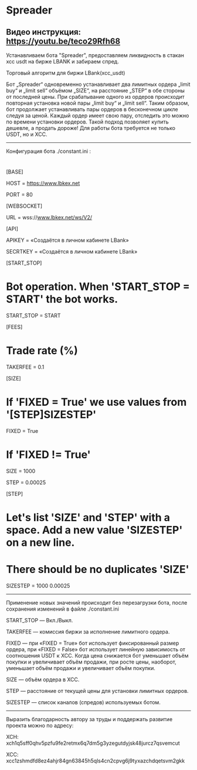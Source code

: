 # Spreader
Видео инструкция: https://youtu.be/teco29Rfh68
--------------------------------------------------------------------------------

Устанавливаем бота "Spreader", предоставляем ликвидность в стакан xcc usdt на бирже LBANK и забираем спред.

Торговый алгоритм для биржи LBank(xcc_usdt)


Бот „Spreader“ одновременно устанавливает два лимитных ордера „limit buy“ и „limit sell“  объёмом „SIZE“, на расстояние „STEP“ в обе стороны от последней цены. При срабатывание одного из ордеров происходит повторная установка новой пары „limit buy“ и „limit sell“. Таким образом, бот продолжает устанавливать пары ордеров в бесконечном цикле следуя за ценой. Каждый ордер имеет свою пару, отследить это можно по времени установки ордеров. Такой подход позволяет купить дешевле, а продать дороже! Для работы бота требуется не только USDT, но и XCC.

------------------------------------------------------------------------------


Конфигурация бота ./constant.ini :
#

[BASE]

HOST = https://www.lbkex.net

PORT = 80

[WEBSOCKET]

URL = wss://www.lbkex.net/ws/V2/

[API]

APIKEY = «Создаётся в личном кабинете LBank»

SECRTKEY = «Создаётся в личном кабинете LBank»

[START_STOP]

# Bot operation. When 'START_STOP = START' the bot works.

START_STOP = START

[FEES]

# Trade rate (%)

TAKERFEE = 0.1

[SIZE]

# If 'FIXED = True' we use values from '[STEP]SIZESTEP'

FIXED = True

# If 'FIXED != True'

SIZE = 1000

STEP = 0.00025

[STEP]

# Let's list 'SIZE' and 'STEP' with a space. Add a new value 'SIZESTEP' on a new line.

# There should be no duplicates 'SIZE'

SIZESTEP = 1000 0.00025


------------------------------------------------

Применение новых значений происходит без перезагрузки бота, после сохранения изменений в файле ./constant.ini

START_STOP — Вкл./Выкл.

TAKERFEE — комиссия биржи за исполнение лимитного ордера.

FIXED — при «FIXED = True» бот использует фиксированный размер ордера, при «FIXED = False» бот использует линейную зависимость от соотношения USDT к XCC. Когда цена снижается бот уменьшает объём покупки и  увеличивает объём продажи, при росте цены, наоборот, уменьшает объём продажи и увеличивает объём покупки.

SIZE — объём ордера в XCC.

STEP — расстояние от текущей цены для установки лимитных ордеров.

SIZESTEP — список каналов (спредов) используемых ботом.

--------------------------------------------------

Выразить благодарность автору за труды и поддержать развитие проекта можно по адресу:

XCH: xch1q5sff0qhv5pzfu9fe2retmx6q7dm5g3yzegutdyjsk48jurcz7qsvemcut

XCC: xcc1zshmdfd8ez4ahjr84gn63845h5qls4cn2cpvg6j9tyxazchdqetsvm2gkk
